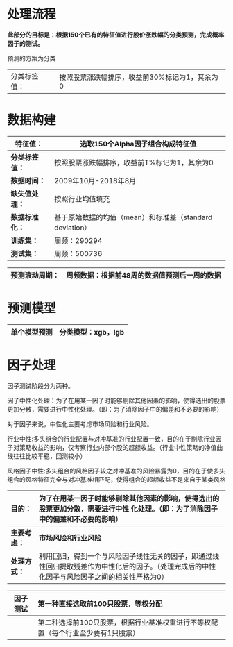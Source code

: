 # 处理流程

**此部分的目标是：根据150个已有的特征值进行股价涨跌幅的分类预测，完成概率因子的测试。**



预测的方案为分类

|              |                                               |
| ------------ | --------------------------------------------- |
| 分类标签值： | 按照股票涨跌幅排序，收益前30%标记为1，其余为0 |



# **数据构建**

| **特征值：**     | **选取150个Alpha因子组合构成特征值**                     |
| ---------------- | -------------------------------------------------------- |
| **分类标签值：** | 按照股票涨跌幅排序，收益前T%标记为1，其余为0             |
| **数据时间：**   | 2009年10月-2018年8月                                     |
| **缺失值处理：** | 按照行业均值填充                                         |
| **数据标准化：** | 基于原始数据的均值（mean）和标准差（standard deviation） |
| **训练集：**     | 周频：290294                                             |
| **测试集：**     | 周频：500736                                             |



| 预测滚动周期： | 周频数据：根据前48周的数据值预测后一周的数据 |
| -------------- | :----------------------------------------------------------- |





# 预测模型

| 单个模型预测 | 分类模型：xgb，lgb |
| ------------ | ------------------ |









# 因子处理

因子测试阶段分为两种。

因子中性化处理：为了在用某一因子时能够剔除其他因素的影响，使得选出的股票更加分散，需要进行中性化处理。（即：为了消除因子中的偏差和不必要的影响）

对于因子来说，中性化主要考虑市场风险和行业风险。

行业中性:多头组合的行业配置与对冲基准的行业配置一致，目的在于剔除行业因子对策略收益的影响，仅考察行业内部个股的超额收益。（行业中性策略的净值曲线往往比较平稳，回测较小）

风格因子中性:多头组合的风格因子较之对冲基准的风险暴露为0，目的在于使多头组合的风格特征完全与对冲基准相匹配，使得组合的超额收益不是来自于某类风格

| 目的：         | 为了在用某一因子时能够剔除其他因素的影响，使得选出的股票更加分散，需要进行中性 化处理。（即：为了消除因子中的偏差和不必要的影响） |
| :------------- | :----------------------------------------------------------- |
| **主要考虑：** | **市场风险和行业风险**                                       |
| **处理方式：** | 利用回归，得到一个与风险因子线性无关的因子，即通过线性回归提取残差作为中性化后的因子。（处理完成后的中性化因子与风险因子之间的相关性严格为0） |

| 因子测试 | 第一种直接选取前100只股票，等权分配                          |
| -------- | :----------------------------------------------------------- |
|          | 第二种选择前100只股票，根据行业基准权重进行不等权配置（每个行业至少要有1只股票） |

